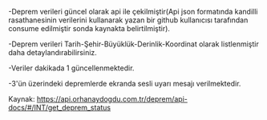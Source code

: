 -Deprem verileri güncel olarak api ile çekilmiştir(Api json formatında kandilli rasathanesinin verilerini kullanarak yazan bir github kullanıcısı tarafından consume edilmiştir sonda kaynakta belirtilmiştir).

-Deprem verileri Tarih-Şehir-Büyüklük-Derinlik-Koordinat olarak listlenmiştir daha detaylandırabilirsiniz.

-Veriler dakikada 1 güncellenmektedir.

-3'ün üzerindeki depremlerde ekranda sesli uyarı mesajı verilmektedir.

Kaynak: https://api.orhanaydogdu.com.tr/deprem/api-docs/#/INT/get_deprem_status
